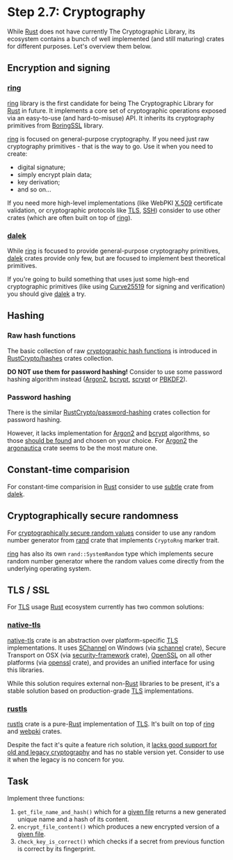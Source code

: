 Step 2.7: Cryptography
======================

While [Rust] does not have currently The Cryptographic Library, its ecosystem contains a bunch of well implemented (and still maturing) crates for different purposes. Let's overview them below.




## Encryption and signing


### [ring]

[ring] library is the first candidate for being The Cryptographic Library for [Rust] in future. It implements a core set of cryptographic operations exposed via an easy-to-use (and hard-to-misuse) API. It inherits its cryptography primitives from [BoringSSL] library.

[ring] is focused on general-purpose cryptography. If you need just raw cryptography primitives - that is the way to go. Use it when you need to create:
- digital signature;
- simply encrypt plain data;
- key derivation;
- and so on...

If you need more high-level implementations (like WebPKI [X.509] certificate validation, or cryptographic protocols like [TLS], [SSH]) consider to use other crates (which are often built on top of [ring]).


### [dalek]

While [ring] is focused to provide general-purpose cryptography primitives, [dalek] crates provide only few, but are focused to implement best theoretical primitives.

If you're going to build something that uses just some high-end cryptographic primitives (like using [Curve25519] for signing and verification) you should give [dalek] a try.




## Hashing


### Raw hash functions

The basic collection of raw [cryptographic hash functions][1] is introduced in [RustCrypto/hashes] crates collection.

__DO NOT use them for password hashing!__ Consider to use some password hashing algorithm instead ([Argon2], [bcrypt], [scrypt] or [PBKDF2]).


### Password hashing

There is the similar [RustCrypto/password-hashing] crates collection for password hashing.

However, it lacks implementation for [Argon2] and [bcrypt] algorithms, so those [should be found][2] and chosen on your choice. For [Argon2] the [argonautica] crate seems to be the most mature one.




## Constant-time comparision

For constant-time comparision in [Rust] consider to use [subtle] crate from [dalek].




## Cryptographically secure randomness

For [cryptographically secure random values][3] consider to use any random number generator from [rand] crate that implements `CryptoRng` marker trait.

[ring] has also its own `rand::SystemRandom` type which implements secure random number generator where the random values come directly from the underlying operating system.




## TLS / SSL

For [TLS] usage [Rust] ecosystem currently has two common solutions:


### [native-tls]

[native-tls] crate is an abstraction over platform-specific [TLS] implementations. It uses [SChannel] on Windows (via [schannel] crate), Secure Transport on OSX (via [security-framework] crate), [OpenSSL] on all other platforms (via [openssl] crate), and provides an unified interface for using this libraries.

While this solution requires external non-[Rust] libraries to be present, it's a stable solution based on production-grade [TLS] implementations.


### [rustls]

[rustls] crate is a pure-[Rust] implementation of [TLS]. It's built on top of [ring] and [webpki] crates.

Despite the fact it's quite a feature rich solution, it [lacks good support for old and legacy cryptography][4] and has no stable version yet. Consider to use it when the legacy is no concern for you.




## Task

Implement three functions:
1. `get_file_name_and_hash()` which for a [given file](pic.jpg) returns a new generated unique name and a hash of its content.
2. `encrypt_file_content()` which produces a new encrypted version of a [given file](pic.jpg).
3. `check_key_is_correct()` which checks if a secret from previous function is correct by its fingerprint.





[Rust]: https://www.rust-lang.org
[argonautica]: https://crates.io/crates/argonautica
[dalek]: https://dalek.rs
[native-tls]: https://crates.io/crates/native-tls
[openssl]: https://crates.io/crates/openssl
[rand]: https://crates.io/crates/rand
[ring]: https://crates.io/crates/ring
[rustls]: https://crates.io/crates/rustls
[schannel]: https://crates.io/crates/schannel
[security-framework]: https://crates.io/crates/security-framework 
[subtle]: https://crates.io/crates/subtle
[webpki]: https://crates.io/crates/webpki
[RustCrypto/hashes]: https://github.com/RustCrypto/hashes
[RustCrypto/password-hashing]: https://github.com/RustCrypto/password-hashing
[Argon2]: https://en.wikipedia.org/wiki/Argon2
[bcrypt]: https://en.wikipedia.org/wiki/Bcrypt
[BoringSSL]: https://github.com/google/boringssl
[Curve25519]: https://en.wikipedia.org/wiki/Curve25519
[OpenSSL]: https://en.wikipedia.org/wiki/OpenSSL
[PBKDF2]: https://en.wikipedia.org/wiki/PBKDF2
[SChannel]: https://en.wikipedia.org/wiki/Security_Support_Provider_Interface
[scrypt]: https://en.wikipedia.org/wiki/Scrypt
[SSH]: https://en.wikipedia.org/wiki/Secure_Shell
[TLS]: https://en.wikipedia.org/wiki/Transport_Layer_Security
[X.509]: https://en.wikipedia.org/wiki/X.509

[1]: https://en.wikipedia.org/wiki/Cryptographic_hash_function
[2]: https://crates.io/search?q=argon2
[3]: https://crypto.stackexchange.com/questions/39186/what-does-it-mean-for-a-random-number-generator-to-be-cryptographically-secure
[4]: https://docs.rs/rustls/#non-features
